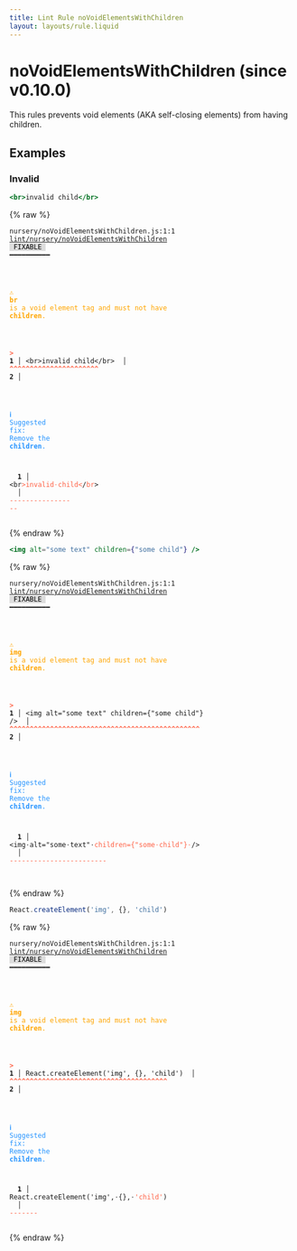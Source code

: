 ```yaml
---
title: Lint Rule noVoidElementsWithChildren
layout: layouts/rule.liquid
---
```


# noVoidElementsWithChildren (since v0.10.0)

This rules prevents void elements (AKA self-closing elements) from having children.

## Examples

### Invalid

```jsx
<br>invalid child</br>
```

{% raw %}<pre class="language-text"><code class="language-text">nursery/noVoidElementsWithChildren.js:1:1 <a href="https://rome.tools/docs/lint/rules/noVoidElementsWithChildren">lint/nursery/noVoidElementsWithChildren</a> <span style="color: #000; background-color: #ddd;"> FIXABLE </span> ━━━━━━━━━━

<strong><span style="color: Orange;">  </span></strong><strong><span style="color: Orange;">⚠</span></strong> <span style="color: Orange;"><strong>br</strong></span><span style="color: Orange;"> is a void element tag and must not have </span><span style="color: Orange;"><strong>children</strong></span><span style="color: Orange;">.</span>
  
<strong><span style="color: Tomato;">  </span></strong><strong><span style="color: Tomato;">&gt;</span></strong> <strong>1 │ </strong>&lt;br&gt;invalid child&lt;/br&gt;
   <strong>   │ </strong><strong><span style="color: Tomato;">^</span></strong><strong><span style="color: Tomato;">^</span></strong><strong><span style="color: Tomato;">^</span></strong><strong><span style="color: Tomato;">^</span></strong><strong><span style="color: Tomato;">^</span></strong><strong><span style="color: Tomato;">^</span></strong><strong><span style="color: Tomato;">^</span></strong><strong><span style="color: Tomato;">^</span></strong><strong><span style="color: Tomato;">^</span></strong><strong><span style="color: Tomato;">^</span></strong><strong><span style="color: Tomato;">^</span></strong><strong><span style="color: Tomato;">^</span></strong><strong><span style="color: Tomato;">^</span></strong><strong><span style="color: Tomato;">^</span></strong><strong><span style="color: Tomato;">^</span></strong><strong><span style="color: Tomato;">^</span></strong><strong><span style="color: Tomato;">^</span></strong><strong><span style="color: Tomato;">^</span></strong><strong><span style="color: Tomato;">^</span></strong><strong><span style="color: Tomato;">^</span></strong><strong><span style="color: Tomato;">^</span></strong><strong><span style="color: Tomato;">^</span></strong>
    <strong>2 │ </strong>
  
<strong><span style="color: rgb(38, 148, 255);">  </span></strong><strong><span style="color: rgb(38, 148, 255);">ℹ</span></strong> <span style="color: rgb(38, 148, 255);">Suggested fix</span><span style="color: rgb(38, 148, 255);">: </span><span style="color: rgb(38, 148, 255);">Remove the </span><span style="color: rgb(38, 148, 255);"><strong>children</strong></span><span style="color: rgb(38, 148, 255);">.</span>
  
<strong>  </strong><strong>  1 │ </strong>&lt;br<span style="color: Tomato;">&gt;</span><span style="color: Tomato;">i</span><span style="color: Tomato;">n</span><span style="color: Tomato;">v</span><span style="color: Tomato;">a</span><span style="color: Tomato;">l</span><span style="color: Tomato;">i</span><span style="color: Tomato;">d</span><span style="opacity: 0.8;"><span style="color: Tomato;">·</span></span><span style="color: Tomato;">c</span><span style="color: Tomato;">h</span><span style="color: Tomato;">i</span><span style="color: Tomato;">l</span><span style="color: Tomato;">d</span><span style="color: Tomato;">&lt;</span>/<span style="color: Tomato;">b</span><span style="color: Tomato;">r</span>&gt;
<strong>  </strong><strong>    │ </strong>   <span style="color: Tomato;">-</span><span style="color: Tomato;">-</span><span style="color: Tomato;">-</span><span style="color: Tomato;">-</span><span style="color: Tomato;">-</span><span style="color: Tomato;">-</span><span style="color: Tomato;">-</span><span style="color: Tomato;">-</span><span style="color: Tomato;">-</span><span style="color: Tomato;">-</span><span style="color: Tomato;">-</span><span style="color: Tomato;">-</span><span style="color: Tomato;">-</span><span style="color: Tomato;">-</span><span style="color: Tomato;">-</span> <span style="color: Tomato;">-</span><span style="color: Tomato;">-</span> 
</code></pre>{% endraw %}

```jsx
<img alt="some text" children={"some child"} />
```

{% raw %}<pre class="language-text"><code class="language-text">nursery/noVoidElementsWithChildren.js:1:1 <a href="https://rome.tools/docs/lint/rules/noVoidElementsWithChildren">lint/nursery/noVoidElementsWithChildren</a> <span style="color: #000; background-color: #ddd;"> FIXABLE </span> ━━━━━━━━━━

<strong><span style="color: Orange;">  </span></strong><strong><span style="color: Orange;">⚠</span></strong> <span style="color: Orange;"><strong>img</strong></span><span style="color: Orange;"> is a void element tag and must not have </span><span style="color: Orange;"><strong>children</strong></span><span style="color: Orange;">.</span>
  
<strong><span style="color: Tomato;">  </span></strong><strong><span style="color: Tomato;">&gt;</span></strong> <strong>1 │ </strong>&lt;img alt=&quot;some text&quot; children={&quot;some child&quot;} /&gt;
   <strong>   │ </strong><strong><span style="color: Tomato;">^</span></strong><strong><span style="color: Tomato;">^</span></strong><strong><span style="color: Tomato;">^</span></strong><strong><span style="color: Tomato;">^</span></strong><strong><span style="color: Tomato;">^</span></strong><strong><span style="color: Tomato;">^</span></strong><strong><span style="color: Tomato;">^</span></strong><strong><span style="color: Tomato;">^</span></strong><strong><span style="color: Tomato;">^</span></strong><strong><span style="color: Tomato;">^</span></strong><strong><span style="color: Tomato;">^</span></strong><strong><span style="color: Tomato;">^</span></strong><strong><span style="color: Tomato;">^</span></strong><strong><span style="color: Tomato;">^</span></strong><strong><span style="color: Tomato;">^</span></strong><strong><span style="color: Tomato;">^</span></strong><strong><span style="color: Tomato;">^</span></strong><strong><span style="color: Tomato;">^</span></strong><strong><span style="color: Tomato;">^</span></strong><strong><span style="color: Tomato;">^</span></strong><strong><span style="color: Tomato;">^</span></strong><strong><span style="color: Tomato;">^</span></strong><strong><span style="color: Tomato;">^</span></strong><strong><span style="color: Tomato;">^</span></strong><strong><span style="color: Tomato;">^</span></strong><strong><span style="color: Tomato;">^</span></strong><strong><span style="color: Tomato;">^</span></strong><strong><span style="color: Tomato;">^</span></strong><strong><span style="color: Tomato;">^</span></strong><strong><span style="color: Tomato;">^</span></strong><strong><span style="color: Tomato;">^</span></strong><strong><span style="color: Tomato;">^</span></strong><strong><span style="color: Tomato;">^</span></strong><strong><span style="color: Tomato;">^</span></strong><strong><span style="color: Tomato;">^</span></strong><strong><span style="color: Tomato;">^</span></strong><strong><span style="color: Tomato;">^</span></strong><strong><span style="color: Tomato;">^</span></strong><strong><span style="color: Tomato;">^</span></strong><strong><span style="color: Tomato;">^</span></strong><strong><span style="color: Tomato;">^</span></strong><strong><span style="color: Tomato;">^</span></strong><strong><span style="color: Tomato;">^</span></strong><strong><span style="color: Tomato;">^</span></strong><strong><span style="color: Tomato;">^</span></strong><strong><span style="color: Tomato;">^</span></strong><strong><span style="color: Tomato;">^</span></strong>
    <strong>2 │ </strong>
  
<strong><span style="color: rgb(38, 148, 255);">  </span></strong><strong><span style="color: rgb(38, 148, 255);">ℹ</span></strong> <span style="color: rgb(38, 148, 255);">Suggested fix</span><span style="color: rgb(38, 148, 255);">: </span><span style="color: rgb(38, 148, 255);">Remove the </span><span style="color: rgb(38, 148, 255);"><strong>children</strong></span><span style="color: rgb(38, 148, 255);">.</span>
  
<strong>  </strong><strong>  1 │ </strong>&lt;img<span style="opacity: 0.8;">·</span>alt=&quot;some<span style="opacity: 0.8;">·</span>text&quot;<span style="opacity: 0.8;">·</span><span style="color: Tomato;">c</span><span style="color: Tomato;">h</span><span style="color: Tomato;">i</span><span style="color: Tomato;">l</span><span style="color: Tomato;">d</span><span style="color: Tomato;">r</span><span style="color: Tomato;">e</span><span style="color: Tomato;">n</span><span style="color: Tomato;">=</span><span style="color: Tomato;">{</span><span style="color: Tomato;">&quot;</span><span style="color: Tomato;">s</span><span style="color: Tomato;">o</span><span style="color: Tomato;">m</span><span style="color: Tomato;">e</span><span style="opacity: 0.8;"><span style="color: Tomato;">·</span></span><span style="color: Tomato;">c</span><span style="color: Tomato;">h</span><span style="color: Tomato;">i</span><span style="color: Tomato;">l</span><span style="color: Tomato;">d</span><span style="color: Tomato;">&quot;</span><span style="color: Tomato;">}</span><span style="opacity: 0.8;"><span style="color: Tomato;">·</span></span>/&gt;
<strong>  </strong><strong>    │ </strong>                     <span style="color: Tomato;">-</span><span style="color: Tomato;">-</span><span style="color: Tomato;">-</span><span style="color: Tomato;">-</span><span style="color: Tomato;">-</span><span style="color: Tomato;">-</span><span style="color: Tomato;">-</span><span style="color: Tomato;">-</span><span style="color: Tomato;">-</span><span style="color: Tomato;">-</span><span style="color: Tomato;">-</span><span style="color: Tomato;">-</span><span style="color: Tomato;">-</span><span style="color: Tomato;">-</span><span style="color: Tomato;">-</span><span style="color: Tomato;">-</span><span style="color: Tomato;">-</span><span style="color: Tomato;">-</span><span style="color: Tomato;">-</span><span style="color: Tomato;">-</span><span style="color: Tomato;">-</span><span style="color: Tomato;">-</span><span style="color: Tomato;">-</span><span style="color: Tomato;">-</span>  
</code></pre>{% endraw %}

```jsx
React.createElement('img', {}, 'child')
```

{% raw %}<pre class="language-text"><code class="language-text">nursery/noVoidElementsWithChildren.js:1:1 <a href="https://rome.tools/docs/lint/rules/noVoidElementsWithChildren">lint/nursery/noVoidElementsWithChildren</a> <span style="color: #000; background-color: #ddd;"> FIXABLE </span> ━━━━━━━━━━

<strong><span style="color: Orange;">  </span></strong><strong><span style="color: Orange;">⚠</span></strong> <span style="color: Orange;"><strong>img</strong></span><span style="color: Orange;"> is a void element tag and must not have </span><span style="color: Orange;"><strong>children</strong></span><span style="color: Orange;">.</span>
  
<strong><span style="color: Tomato;">  </span></strong><strong><span style="color: Tomato;">&gt;</span></strong> <strong>1 │ </strong>React.createElement('img', {}, 'child')
   <strong>   │ </strong><strong><span style="color: Tomato;">^</span></strong><strong><span style="color: Tomato;">^</span></strong><strong><span style="color: Tomato;">^</span></strong><strong><span style="color: Tomato;">^</span></strong><strong><span style="color: Tomato;">^</span></strong><strong><span style="color: Tomato;">^</span></strong><strong><span style="color: Tomato;">^</span></strong><strong><span style="color: Tomato;">^</span></strong><strong><span style="color: Tomato;">^</span></strong><strong><span style="color: Tomato;">^</span></strong><strong><span style="color: Tomato;">^</span></strong><strong><span style="color: Tomato;">^</span></strong><strong><span style="color: Tomato;">^</span></strong><strong><span style="color: Tomato;">^</span></strong><strong><span style="color: Tomato;">^</span></strong><strong><span style="color: Tomato;">^</span></strong><strong><span style="color: Tomato;">^</span></strong><strong><span style="color: Tomato;">^</span></strong><strong><span style="color: Tomato;">^</span></strong><strong><span style="color: Tomato;">^</span></strong><strong><span style="color: Tomato;">^</span></strong><strong><span style="color: Tomato;">^</span></strong><strong><span style="color: Tomato;">^</span></strong><strong><span style="color: Tomato;">^</span></strong><strong><span style="color: Tomato;">^</span></strong><strong><span style="color: Tomato;">^</span></strong><strong><span style="color: Tomato;">^</span></strong><strong><span style="color: Tomato;">^</span></strong><strong><span style="color: Tomato;">^</span></strong><strong><span style="color: Tomato;">^</span></strong><strong><span style="color: Tomato;">^</span></strong><strong><span style="color: Tomato;">^</span></strong><strong><span style="color: Tomato;">^</span></strong><strong><span style="color: Tomato;">^</span></strong><strong><span style="color: Tomato;">^</span></strong><strong><span style="color: Tomato;">^</span></strong><strong><span style="color: Tomato;">^</span></strong><strong><span style="color: Tomato;">^</span></strong><strong><span style="color: Tomato;">^</span></strong>
    <strong>2 │ </strong>
  
<strong><span style="color: rgb(38, 148, 255);">  </span></strong><strong><span style="color: rgb(38, 148, 255);">ℹ</span></strong> <span style="color: rgb(38, 148, 255);">Suggested fix</span><span style="color: rgb(38, 148, 255);">: </span><span style="color: rgb(38, 148, 255);">Remove the </span><span style="color: rgb(38, 148, 255);"><strong>children</strong></span><span style="color: rgb(38, 148, 255);">.</span>
  
<strong>  </strong><strong>  1 │ </strong>React.createElement('img',<span style="opacity: 0.8;">·</span>{},<span style="opacity: 0.8;">·</span><span style="color: Tomato;">'</span><span style="color: Tomato;">c</span><span style="color: Tomato;">h</span><span style="color: Tomato;">i</span><span style="color: Tomato;">l</span><span style="color: Tomato;">d</span><span style="color: Tomato;">'</span>)
<strong>  </strong><strong>    │ </strong>                               <span style="color: Tomato;">-</span><span style="color: Tomato;">-</span><span style="color: Tomato;">-</span><span style="color: Tomato;">-</span><span style="color: Tomato;">-</span><span style="color: Tomato;">-</span><span style="color: Tomato;">-</span> 
</code></pre>{% endraw %}

